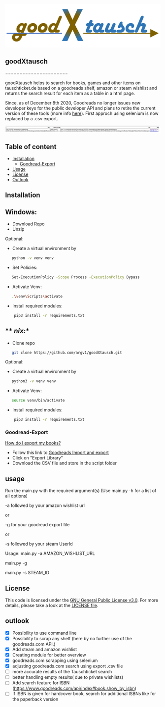 ![logo](https://github.com/argv1/goodXtausch/blob/master/images/logo.PNG)
 
## goodXtausch
======================

goodXtausch helps to search for books, games and other items on tauschticket.de based on a goodreads shelf, amazon or steam wishlist and returns the search result for each item as a table in a html page.
 
Since, as of December 8th 2020, Goodreads no longer issues new developer keys for the public developer API and plans to retire the current version of these tools (more info [here](https://help.goodreads.com/s/article/Does-Goodreads-support-the-use-of-APIs)). First approch using selenium is now replaced by a .csv export.
 
![logo](https://github.com/argv1/goodXtausch/blob/master/images/output.PNG)
 
 
## Table of content
 
- [Installation](#installation)
	- [Goodread-Export](#Goodread-Export)
- [Usage](#usage)	
- [License](#license)
- [Outlook](#outlook)
 
## Installation
## **Windows:**
- Download Repo
- Unzip



Optional:
- Create a virtual environment by
```bash
   python -v venv venv
```
- Set Policies:
```bash
   Set-ExecutionPolicy -Scope Process -ExecutionPolicy Bypass
```
- Activate Venv:
```bash
   .\venv\Scripts\activate
```

- Install required modules:
```bash
    pip3 install -r requirements.txt
```


## ** *nix:**
- Clone repo
```bash
   git clone https://github.com/argv1/goodXtausch.git
```


Optional:
- Create a virtual environment by
```bash
   python3 -v venv venv
```
- Activate Venv:
```bash
   source venv/bin/activate
```



- Install required modules:
```bash
    pip3 install -r requirements.txt
```


### Goodread-Export
 
[How do I export my books?](https://help.goodreads.com/s/article/How-do-I-import-or-export-my-books-1553870934590)
- Follow this link to [Goodreads Import and export](https://www.goodreads.com/review/import)
- Click on "Export Library"
- Download the CSV file and store in the script folder

  
## usage
Run the main.py with the required argument(s)
(Use main.py -h for a list of all options)
 
-a followed by your amazon wishlist url

or

-g for your goodread export file

or

-s followed by your steam UserId

Usage: main.py -a AMAZON_WISHLIST_URL<p>
       main.py -g<p>
       main.py -s STEAM_ID<p>
 
## License
 
This code is licensed under the [GNU General Public License v3.0](https://choosealicense.com/licenses/gpl-3.0/). 
For more details, please take a look at the [LICENSE file](https://github.com/argv1/goodXtausch/blob/master/LICENSE).
 
 
## outlook
 
- [x] Possibility to use command line
- [x] Possibility to scrap any shelf (here by no further use of the goodreads.com API.)
- [x] Add steam and amazon wishlist
- [x] Creating module for better overview
- [x] goodreads.com scrapping using selenium
- [x] adjusting goodreads.com search using export .csv file
- [ ] more accurate results of the Tauschticket search
- [ ] better handling empty results( due to private wishlists)
- [ ] Add search feature for ISBN (https://www.goodreads.com/api/index#book.show_by_isbn)
- [ ] If ISBN is given for hardcover book, search for additional ISBNs like for the paperback version
